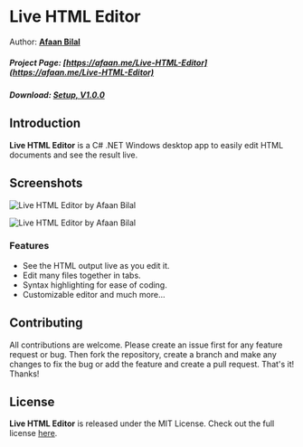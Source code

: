 Live HTML Editor
==============

Author: **[Afaan Bilal](https://afaan.me)**  

##### Project Page: [https://afaan.me/Live-HTML-Editor](https://afaan.me/Live-HTML-Editor)
##### Download: [Setup, V1.0.0](https://afaan.me/Live-HTML-Editor/Live-HTML-Editor-1.0.0-Setup.zip)

## Introduction
**Live HTML Editor** is a C# .NET Windows desktop app to easily edit HTML documents and
see the result live. 

## Screenshots
![Live HTML Editor by Afaan Bilal](https://afaan.me/screenshots/Live-HTML-Editor.jpg "Live HTML Editor by Afaan Bilal")
  
![Live HTML Editor by Afaan Bilal](https://afaan.me/screenshots/Live-HTML-Editor-About.jpg "Live HTML Editor by Afaan Bilal")

### Features
- See the HTML output live as you edit it.
- Edit many files together in tabs.
- Syntax highlighting for ease of coding.
- Customizable editor and much more...

## Contributing
All contributions are welcome. Please create an issue first for any feature request
or bug. Then fork the repository, create a branch and make any changes to fix the bug 
or add the feature and create a pull request. That's it!
Thanks!

## License
**Live HTML Editor** is released under the MIT License.
Check out the full license [here](LICENSE).
